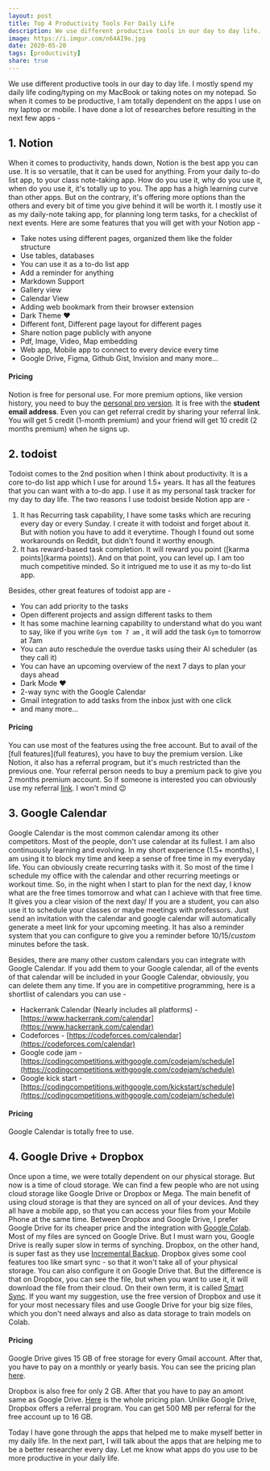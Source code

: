 ```yaml
---  
layout: post  
title: Top 4 Productivity Tools For Daily Life  
description: We use different productive tools in our day to day life. I mostly spend my daily life coding/typing on my...  
image: https://i.imgur.com/n64AI9o.jpg  
date: 2020-05-20  
tags: [productivity]  
share: true  
---  
```

  
We use different productive tools in our day to day life. I mostly spend my daily life coding/typing on my MacBook or taking notes on my notepad. So when it comes to be productive, I am totally dependent on the apps I use on my laptop or mobile. I have done a lot of researches before resulting in the next few apps -  
  
## 1. Notion  
When it comes to productivity, hands down, Notion is the best app you can use. It is so versatile, that it can be used for anything. From your daily to-do list app, to your class note-taking app. How do you use it, why do you use it, when do you use it, it's totally up to you. The app has a high learning curve than other apps. But on the contrary, it's offering more options than the others and every bit of time you give behind it will be worth it. I mostly use it as my daily-note taking app, for planning long term tasks, for a checklist of next events. Here are some features that you will get with your Notion app -  
  
- Take notes using different pages, organized them like the folder structure  
- Use tables, databases  
- You can use it as a to-do list app  
- Add a reminder for anything  
- Markdown Support  
- Gallery view  
- Calendar View  
- Adding web bookmark from their browser extension  
- Dark Theme ❤️  
- Different font, Different page layout for different pages  
- Share notion page publicly with anyone  
- Pdf, Image, Video, Map embedding  
- Web app, Mobile app to connect to every device every time  
- Google Drive, Figma, Github Gist, Invision and many more...  
  
#### Pricing  
Notion is free for personal use. For more premium options, like version history, you need to buy the [personal pro version](https://www.notion.so/pricing). It is free with the **student email address**. Even you can get referral credit by sharing your referral link. You will get 5 credit (1-month premium) and your friend will get 10 credit (2 months premium) when he signs up.  
  
## 2. todoist  
Todoist comes to the 2nd position when I think about productivity. It is a core to-do list app which I use for around 1.5+ years. It has all the features that you can want with a to-do app. I use it as my personal task tracker for my day to day life. The two reasons I use todoist beside Notion app are -  
  
1. It has Recurring task capability, I have some tasks which are recuring every day or every Sunday. I create it with todoist and forget about it. But with notion you have to add it everytime. Though I found out some workarounds on Reddit, but didn't found it worthy enough.  
2. It has reward-based task completion. It will reward you point ([karma points](karma points)). And on that point, you can level up. I am too much competitive minded. So it intrigued me to use it as my to-do list app.  
  
Besides, other great features of todoist app are -  
  
- You can add priority to the tasks  
- Open different projects and assign different tasks to them  
- It has some machine learning capability to understand what do you want to say, like if you write `Gym tom 7 am` , it will add the task `Gym` to tomorrow at 7am  
- You can auto reschedule the overdue tasks using their AI scheduler (as they call it)  
- You can have an upcoming overview of the next 7 days to plan your days ahead  
- Dark Mode ❤️  
- 2-way sync with the Google Calendar  
- Gmail integration to add tasks from the inbox just with one click  
- and many more...  
  
#### Pricing  
You can use most of the features using the free account. But to avail of the [full features](full features), you have to buy the premium version. Like Notion, it also has a referral program, but it's much restricted than the previous one. Your referral person needs to buy a premium pack to give you 2 months premium account. So if someone is interested you can obviously use my referral [link](link). I won't mind 😉  
  
## 3. Google Calendar  
Google Calendar is the most common calendar among its other competitors. Most of the people, don't use calendar at its fullest. I am also continuously learning and evolving. In my short experience (1.5+ months), I am using it to block my time and keep a sense of free time in my everyday life. You can obviously create recurring tasks with it. So most of the time I schedule my office with the calendar and other recurring meetings or workout time. So, in the night when I start to plan for the next day, I know what are the free times tomorrow and what can I achieve with that free time. It gives you a clear vision of the next day/ If you are a student, you can also use it to schedule your classes or maybe meetings with professors. Just send an invitation with the calendar and google calendar will automatically generate a meet link for your upcoming meeting. It has also a reminder system that you can configure to give you a reminder before 10/15/*custom* minutes before the task.  
  
Besides, there are many other custom calendars you can integrate with Google Calendar. If you add them to your Google calendar, all of the events of that calendar will be included in your Google Calendar, obviously, you can delete them any time. If you are in competitive programming, here is a shortlist of calendars you can use -  
  
- Hackerrank Calendar (Nearly includes all platforms) - [https://www.hackerrank.com/calendar](https://www.hackerrank.com/calendar)  
- Codeforces - [https://codeforces.com/calendar](https://codeforces.com/calendar)  
- Google code jam - [https://codingcompetitions.withgoogle.com/codejam/schedule](https://codingcompetitions.withgoogle.com/codejam/schedule)  
- Google kick start - [https://codingcompetitions.withgoogle.com/kickstart/schedule](https://codingcompetitions.withgoogle.com/codejam/schedule)  
  
#### Pricing  
Google Calendar is totally free to use.  
  
## 4. Google Drive + Dropbox  
Once upon a time, we were totally dependent on our physical storage. But now is a time of cloud storage. We can find a few people who are not using cloud storage like Google Drive or Dropbox or Mega. The main benefit of using cloud storage is that they are synced on all of your devices. And they all have a mobile app, so that you can access your files from your Mobile Phone at the same time. Between Dropbox and Google Drive, I prefer Google Drive for its cheaper price and the integration with [Google Colab](https://colab.research.google.com/). Most of my files are synced on Google Drive. But I must warn you, Google Drive is really super slow in terms of synching. Dropbox, on the other hand, is super fast as they use [Incremental Backup](https://experience.dropbox.com/resources/incremental-backup). Dropbox gives some cool features too like smart sync - so that it won't take all of your physical storage. You can also configure it on Google Drive that. But the difference is that on Dropbox, you can see the file, but when you want to use it, it will download the file from their cloud. On their own term, it is called [Smart Sync](https://www.dropbox.com/features/sync). If you want my suggestion, use the free version of Dropbox and use it for your most necessary files and use Google Drive for your big size files, which you don't need always and also as data storage to train models on Colab.  
  
#### Pricing  
Google Drive gives 15 GB of free storage for every Gmail account. After that, you have to pay on a monthly or yearly basis. You can see the pricing plan [here](https://one.google.com/about).  
  
Dropbox is also free for only 2 GB. After that you have to pay an amont same as Google Drive. [Here](https://www.dropbox.com/individual/plans-comparison) is the whole pricing plan. Unlike Google Drive, Dropbox offers a referral program. You can get 500 MB per referral for the free account up to 16 GB.  
  
Today I have gone through the apps that helped me to make myself better in my daily life. In the next part, I will talk about the apps that are helping me to be a better researcher every day. Let me know what apps do you use to be more productive in your daily life.  
